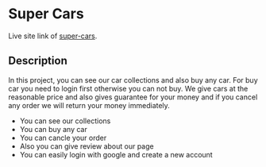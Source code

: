 # Super Cars

Live site link of [super-cars](https://super-car-a9a62.web.app/).

## Description

In this project, you can see our car collections and also buy any car. For buy car you need to login first otherwise you can not buy. We give cars at the reasonable price and also gives guarantee for your money and if you cancel any order we will return your money immediately. 

* You can see our collections
* You can buy any car
* You can cancle your order
* Also you can give review about our page
* You can easily login with google and create a new account